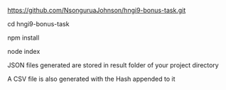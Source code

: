 https://github.com/NsonguruaJohnson/hngi9-bonus-task.git

cd hngi9-bonus-task

npm install

node index

JSON files generated are stored in result folder of your project directory

A CSV file is also generated with the Hash appended to it